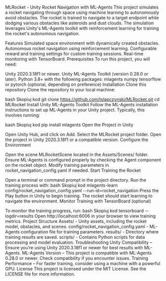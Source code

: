 MLRocket - Unity Rocket Navigation with ML-Agents
This project simulates a rocket navigating through space using machine learning to autonomously avoid obstacles. The rocket is trained to navigate to a target endpoint while dodging various obstacles like asteroids and dust clouds. The simulation leverages Unity's ML-Agents toolkit with reinforcement learning for training the rocket's autonomous navigation.

Features
Simulated space environment with dynamically created obstacles.
Autonomous rocket navigation using reinforcement learning.
Configurable reward and training settings for custom training sessions.
Real-time monitoring with TensorBoard.
Prerequisites
To run this project, you will need:

Unity 2020.3.18f1 or newer.
Unity ML-Agents Toolkit (version 0.28.0 or later).
Python 3.8+ with the following packages:
mlagents
numpy
tensorflow or pytorch (optional, depending on preference)
Installation
Clone this repository
Clone the repository to your local machine:

bash
Skopiuj kod
git clone https://github.com/tslapczynski/MLRocket.git
cd MLRocket
Install Unity ML-Agents Toolkit
Follow the ML-Agents installation instructions to set up ML-Agents in your Unity project. Typically, this involves running:

bash
Skopiuj kod
pip install mlagents
Open the Project in Unity

Open Unity Hub, and click on Add.
Select the MLRocket project folder.
Open the project in Unity 2020.3.18f1 or a compatible version.
Configure the Environment

Open the scene MLRocketScene located in the Assets/Scenes/ folder.
Ensure ML-Agents is configured properly by checking the Agent component on the rocket object.
Modify training parameters in rocket_navigation_config.yaml if needed.
Start Training the Rocket

Open a terminal or command prompt in the project directory.
Run the training process with:
bash
Skopiuj kod
mlagents-learn config/rocket_navigation_config.yaml --run-id=rocket_navigation
Press the Play button in Unity to begin training. The rocket should start learning to navigate the environment.
Monitor Training with TensorBoard (optional)

To monitor the training progress, run:
bash
Skopiuj kod
tensorboard --logdir=results
Open http://localhost:6006 in your browser to view training metrics.
Project Structure
Assets/ - Unity assets, including the rocket model, obstacles, and scenes.
config/rocket_navigation_config.yaml - ML-Agents configuration file for training parameters.
results/ - Directory where training results are saved.
scripts/ - Contains Python scripts for data processing and model evaluation.
Troubleshooting
Unity Compatibility – Ensure you’re using Unity 2020.3.18f1 or newer for best results with ML-Agents.
ML-Agents Version – This project is compatible with ML-Agents 0.28.0 or newer. Check compatibility if you encounter issues.
Training Performance – For faster training, consider using a machine with a powerful GPU.
License
This project is licensed under the MIT License. See the LICENSE file for more information.
